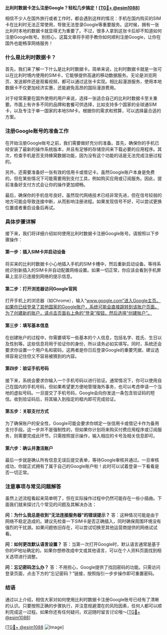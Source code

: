**比利时数据卡怎么注册Google？轻松几步搞定！[[TG💪+ @esim1088](https://t.me/s/esim1088)]**

相信不少人在国外旅行或者工作时，都会遇到这样的情况：手机在国内购买的SIM卡在比利时无法正常使用，导致无法登录Google等重要服务。这时候，拥有一张比利时本地的数据卡就显得尤为重要了。不过，很多人拿到这张卡后却不知道如何注册Google账号。别担心，这篇文章将手把手教你如何顺利注册Google，让你在国外也能畅享网络服务！

### 什么是比利时数据卡？

首先，我们来了解一下什么是比利时数据卡。简单来说，比利时数据卡就是一张可以在比利时境内使用的SIM卡，它能够提供高速的移动数据服务。无论是浏览网页、发送邮件还是观看视频，都可以通过这张卡实现。相比起漫游服务，使用本地数据卡不仅更加经济实惠，还能避免高昂的国际漫游费用。

对于经常需要在国外使用的用户来说，选择一张适合自己的比利时数据卡至关重要。市面上有许多不同的品牌和套餐可供选择，比如支持多个国家的全球通SIM卡，以及专注于单一国家的本地SIM卡。根据你的需求和预算，可以选择最合适的方案。

### 注册Google账号的准备工作

在开始注册Google账号之前，我们需要做好充分的准备。首先，确保你的手机已经安装了最新的操作系统版本，并且有足够的存储空间来下载必要的应用程序。其次，检查手机是否支持蜂窝数据功能，因为没有这个功能的话是无法完成注册过程的。

另外，还需要准备好一张有效的信用卡或借记卡。虽然Google账户本身是免费的，但在某些情况下可能需要用到支付工具，例如购买应用或订阅服务。因此，提前准备好支付方式会让你的操作更加顺畅。

最后，确保你的手机信号良好。虽然现代网络技术已经非常先进，但在信号较弱的地方可能会导致连接中断，从而影响注册进程。如果发现信号不好，可以尝试更换位置或者重启设备后再试。

### 具体步骤详解

接下来，我们将详细介绍如何使用比利时数据卡注册Google账号。请按照以下步骤操作：

#### 第一步：插入SIM卡并启动设备

将买来的比利时数据卡小心地插入手机的SIM卡槽中，然后重新启动设备。等待系统识别新插入的SIM卡并自动配置网络设置。如果一切正常，你应该会看到手机屏幕上显示已连接到网络的提示信息。

#### 第二步：打开浏览器访问Google官网

打开手机上的浏览器（如Chrome），输入“www.google.com”进入Google主页。如果你已经登录了其他国家的Google账户，系统可能会直接跳转到该账户页面。为了创建新的账户，请点击页面右上角的“登录”按钮，然后选择“创建账户”。

#### 第三步：填写基本信息

在创建账户的过程中，你需要填写一些基本的个人信息，包括名字、姓氏、生日以及性别等。这些信息将用于验证你的身份，所以请务必如实填写。同时，系统还会要求你设置一个用户名和密码，这两者是你日后登录Google的重要凭据，建议选择容易记住但又不容易被猜到的内容。

#### 第四步：验证手机号码

接下来，系统会要求你输入一个手机号码以进行验证。通常情况下，你可以使用自己在国内的手机号码，但如果希望更方便地管理海外事务，也可以考虑申请一个当地的虚拟号码。一旦提交了手机号码，Google会向你发送一条包含验证码的短信。收到验证码后，将其输入到指定的框内即可完成验证。

#### 第五步：关联支付方式

为了确保账户的安全性，Google可能会要求你绑定一张信用卡或借记卡作为备用支付手段。这一步并不是强制性的，但如果你计划将来购买付费应用程序或订阅服务，则需要完成此环节。只需按照提示操作，输入相应的卡号及相关信息即可。

#### 第六步：确认并激活账户

最后一步就是确认所有信息无误后提交表单，等待Google审核并通过。一旦审核成功，你就正式拥有了属于自己的Google账户啦！此时可以试着登录一下看看是否一切正常。

### 注意事项与常见问题解答

虽然上述流程看起来简单明了，但在实际操作过程中仍然可能存在一些小插曲。下面我们就来探讨几个常见的问题及其解决办法：

**问：为什么我总是收到“无法连接服务器”的错误提示？**
答：这种情况可能是由于网络不稳定造成的。建议先检查一下SIM卡是否正确插入，同时确保周围环境没有强烈的干扰源。如果问题依旧存在，可以尝试切换至其他运营商提供的网络试试看。

**问：如何更改默认语言设置？**
答：当第一次打开Google时，默认语言通常是基于你的IP地址确定的。如果你想修改成中文或其他语言，可以在个人资料页面找到相关选项进行调整。

**问：忘记密码怎么办？**
答：不用担心，Google提供了找回密码的功能。只需访问登录页面，点击下方的“忘记密码？”链接，按照指引一步步操作即可重置密码。

### 结语

通过以上介绍，相信大家对如何使用比利时数据卡注册Google账号已经有了清晰的认识。只要按照正确的步骤执行，并注意规避潜在的风险因素，任何人都可以顺利完成这一过程。如果你还有任何疑问，欢迎随时留言讨论哦～[[TG💪+ @esim1088](https://t.me/s/esim1088)]

[[TG💪+ @esim1088](https://t.me/s/esim1088) ![Image](https://i.postimg.cc/4NQfJmqS/Snipaste-2025-05-13-00-14-12.png)]